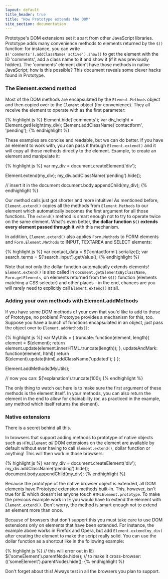 ```yaml
---
layout: default
title_header: true
title: "How Prototype extends the DOM"
site_section: documentation
---
```


Prototype's DOM extensions set it apart from other JavaScript libraries. Prototype adds many convenience methods to elements returned by the `$()` function: for instance, you can write `$('comments').addClassName('active').show()` to get the element with the ID 'comments', add a class name to it and show it (if it was previously hidden). The 'comments' element didn't have those methods in native JavaScript; how is this possible? This document reveals some clever hacks found in Prototype.

### The Element.extend method

Most of the DOM methods are encapsulated by the `Element.Methods` object and
then copied over to the `Element` object (for convenience). They all receive the
element to operate with as the first parameter:

{% highlight js %}
Element.hide('comments');
var div_height = Element.getHeight(my_div);
Element.addClassName('contactform', 'pending');
{% endhighlight %}

These examples are concise and readable, but we can do better. If you have an
element to work with, you can pass it through `Element.extend()` and it will
copy all those methods directly to the element. Example, to create an element
and manipulate it:

{% highlight js %}
var my_div = document.createElement('div');

Element.extend(my_div);
my_div.addClassName('pending').hide();

// insert it in the document
document.body.appendChild(my_div);
{% endhighlight %}

Our method calls just got shorter and more intuitive! As mentioned before,
`Element.extend()` copies all the methods from `Element.Methods` to our element
which automatically becomes the first argument for all those functions. The
`extend()` method is smart enough not to try to operate twice on the same
element. What's even better, **the dollar function `$()` extends every element
passed through it** with this mechanism.

In addition, `Element.extend()` also applies `Form.Methods` to FORM elements
and `Form.Element.Methods` to INPUT, TEXTAREA and SELECT elements:

{% highlight js %}
var contact_data = $('contactform').serialize();
var search_terms = $('search_input').getValue();
{% endhighlight %}

Note that not only the dollar function automatically extends elements!
`Element.extend()` is also called in `document.getElementsByClassName`,
`Form.getElements`, on elements returned from the `$$()` function (elements
matching a CSS selector) and other places - in the end, chances are you will
rarely need to explicitly call `Element.extend()` at all.


### Adding your own methods with Element.addMethods

If you have some DOM methods of your own that you'd like to add to those of
Prototype, no problem! Prototype provides a mechanism for this, too. Suppose
you have a bunch of functions encapsulated in an object, just pass the object
over to `Element.addMethods()`:

{% highlight js %}
var MyUtils = {
  truncate: function(element, length){
    element = $(element);
    return element.update(element.innerHTML.truncate(length));
  },
  updateAndMark: function(element, html){
    return $(element).update(html).addClassName('updated');
  }
};
    	
Element.addMethods(MyUtils);
    	
// now you can:
$('explanation').truncate(100);
{% endhighlight %}

The only thing to watch out here is to make sure the first argument of these methods is the element itself. In your methods, you can also return the element in the end to allow for chainability (or, as practiced in the example, any method which itself returns the element).


### Native extensions

There is a secret behind all this.

In browsers that support adding methods to prototype of native objects such as 
`HTMLElement` *all* DOM extensions on the element are available by
default without ever having to call `Element.extend()`, dollar function or
anything! This will then work in those browsers:

{% highlight js %}
var my_div = document.createElement('div');
my_div.addClassName('pending').hide();
document.body.appendChild(my_div);
{% endhighlight %}

Because the prototype of the native browser object is extended, all DOM elements
have Prototype extension methods built-in. This, however, isn't true for IE
which doesn't let anyone touch `HTMLElement.prototype`. To make the previous
example work in IE you would have to extend the element with `Element.extend()`.
Don't worry, the method is smart enough not to extend an element more than once.

Because of browsers that don't support this you must take care to use DOM
extensions only on elements that have been extended. For instance, the example
above works in Firefox and Opera, but add `Element.extend(my_div)` after
creating the element to make the script really solid. You can use the dollar
function as a shortcut like in the following example:

{% highlight js %}
// this will error out in IE: 
$('someElement').parentNode.hide();
// to make it cross-browser:
$($('someElement').parentNode).hide();
{% endhighlight %}

Don't forget about this! Always test in all the browsers you plan to support.
